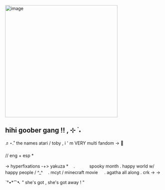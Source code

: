 <img width="360" height="360" alt="image" src="https://github.com/user-attachments/assets/45b95f34-bbf5-484f-803f-3c5576d49988" />


## hihi goober gang ‪‪!! , ⊹ ࣪ ˖
♬⋆.˚ the names atari / toby , i ' m VERY multi fandom -> 🧡
  ㅤㅤㅤㅤㅤㅤㅤ       ㅤㅤㅤㅤㅤㅤㅤ  
  // eng + esp *  ㅤㅤㅤㅤㅤㅤㅤ    ㅤㅤㅤㅤㅤㅤㅤ    ㅤㅤㅤㅤㅤㅤㅤ  

 -> hyperfixations ‪‪-+>
         yakuza  *ㅤ  .     ㅤㅤㅤ
          spooky month   . happy world w/ happy people / ^_^ㅤ    .      mcyt  / minecraft movie   ㅤ     .       agatha all along   .   crk -> ->

ˋ°•*⁀➷ " she's  got , she's got away ! "
               
